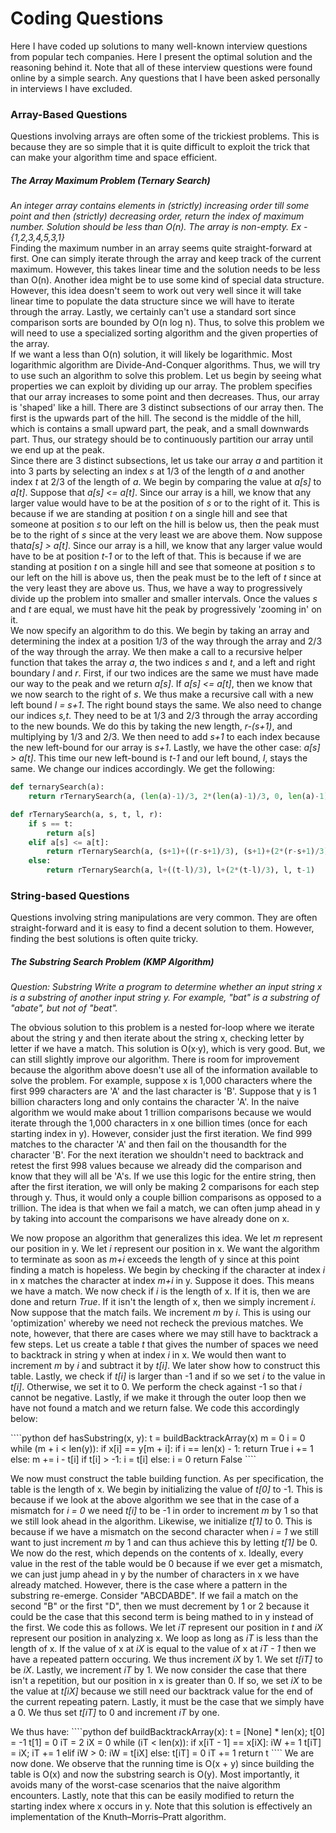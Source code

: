 # Coding Questions #
Here I have coded up solutions to many well-known interview questions from popular tech companies. Here I present the optimal solution and the reasoning behind it. Note that all of these interview questions were found online by a simple search. Any questions that I have been asked personally in interviews I have excluded. 

### Array-Based Questions ###
Questions involving arrays are often some of the trickiest problems. This is because they are so simple that it is quite difficult to exploit the trick that can make your algorithm time and space efficient.

##### The Array Maximum Problem (Ternary Search) #####
<i>An integer array contains elements in (strictly) increasing order till some point and then (strictly) decreasing order, return the index of maximum number. Solution should be less than O(n). The array is non-empty. Ex - {1,2,3,4,5,3,1}</i>
<br>
Finding the maximum number in an array seems quite straight-forward at first. One can simply iterate through the array and keep track of the current maximum. However, this takes linear time and the solution needs to be less than O(n). Another idea might be to use some kind of special data structure. However, this idea doesn't seem to work out very well since it will take linear time to populate the data structure since we will have to iterate through the array. Lastly, we certainly can't use a standard sort since comparison sorts are bounded by O(n log n). Thus, to solve this problem we will need to use a specialized sorting algorithm and the given properties of the array.
<br>
If we want a less than O(n) solution, it will likely be logarithmic. Most logarithmic algorithm are Divide-And-Conquer algorithms. Thus, we will try to use such an algorithm to solve this problem. Let us begin by seeing what properties we can exploit by dividing up our array. The problem specifies that our array increases to some point and then decreases. Thus, our array is 'shaped' like a hill. There are 3 distinct subsections of our array then. The first is the upwards part of the hill. The second is the middle of the hill, which is contains a small upward part, the peak, and a small downwards part. Thus, our strategy should be to continuously partition our array until we end up at the peak.
<br>
Since there are 3 distinct subsections, let us take our array <i>a</i> and partition it into 3 parts by selecting an index <i>s</i> at 1/3 of the length of <i>a</i> and another index <i>t</i> at 2/3 of the length of <i>a</i>. We begin by comparing the value at <i>a[s]</i> to <i>a[t]</i>. Suppose that <i>a[s] <= a[t]</i>. Since our array is a hill, we know that any larger value would have to be at the position of <i>s</i> or to the right of it. This is because if we are standing at position <i>t</i> on a single hill and see that someone at position <i>s</i> to our left on the hill is below us, then the peak must be to the right of <i>s</i> since at the very least we are above them. Now suppose that<i>a[s] > a[t]</i>. Since our array is a hill, we know that any larger value would have to be at position <i>t-1</i> or to the left of that. This is because if we are standing at position <i>t</i> on a single hill and see that someone at position <i>s</i> to our left on the hill is above us, then the peak must be to the left of <i>t</i> since at the very least they are above us. Thus, we have a way to progressively divide up the problem into smaller and smaller intervals. Once the values <i>s</i> and <i>t</i> are equal, we must have hit the peak by progressively 'zooming in' on it.
<br>
We now specify an algorithm to do this. We begin by taking an array and determining the index at a position 1/3 of the way through the array and 2/3 of the way through the array. We then make a call to a recursive helper function that takes the array <i>a</i>, the two indices <i>s</i> and <i>t</i>, and a left and right boundary <i>l</i> and <i>r</i>. First, if our two indices are the same we must have made our way to the peak and we return <i>a[s]</i>. If <i>a[s] <= a[t]</i>, then we know that we now search to the right of <i>s</i>. We thus make a recursive call with a new left bound <i>l = s+1</i>. The right bound stays the same. We also need to change our indices <i>s,t</i>. They need to be at 1/3 and 2/3 through the array according to the new bounds. We do this by taking the new length, <i>r-(s+1)</i>, and multiplying by 1/3 and 2/3. We then need to add <i>s+1</i> to each index because the new left-bound for our array is <i>s+1</i>. Lastly, we have the other case: <i>a[s] > a[t]</i>. This time our new left-bound is <i>t-1</i> and our left bound, <i>l</i>, stays the same. We change our indices accordingly. We get the following:
````python
def ternarySearch(a):
    return rTernarySearch(a, (len(a)-1)/3, 2*(len(a)-1)/3, 0, len(a)-1)

def rTernarySearch(a, s, t, l, r):
    if s == t:
        return a[s]
    elif a[s] <= a[t]:
        return rTernarySearch(a, (s+1)+((r-s+1)/3), (s+1)+(2*(r-s+1)/3), s+1, r)
    else:
        return rTernarySearch(a, l+((t-l)/3), l+(2*(t-l)/3), l, t-1)
````

### String-based Questions ###
Questions involving string manipulations are very common. They are often straight-forward and it is easy to find a decent solution to them. However, finding the best solutions is often quite tricky.

##### The Substring Search Problem (KMP Algorithm) #####
<i> Question: Substring Write a program to determine whether an input string x is a substring of another input string y. For example, "bat" is a substring of "abate", but not of "beat". </i>
<br>
<p>The obvious solution to this problem is a nested for-loop where we iterate about the string y and then iterate about the string x, checking letter by letter if we have a match. This solution is O(x·y), which is very good. But, we can still slightly improve our algorithm. There is room for improvement because the algorithm above doesn't use all of the information available to solve the problem. For example, suppose x is 1,000 characters where the first 999 characters are 'A' and the last character is 'B'. Suppose that y is 1 billion characters long and only contains the character 'A'. In the naive algorithm we would make about 1 trillion comparisons because we would iterate through the 1,000 characters in x one billion times (once for each starting index in y). However, consider just the first iteration. We find 999 matches to the character 'A' and then fail on the thousandth for the character 'B'. For the next iteration we shouldn't need to backtrack and retest the first 998 values because we already did the comparison and know that they will all be 'A's. If we use this logic for the entire string, then after the first iteration, we will only be making 2 comparisons for each step through y. Thus, it would only a couple billion comparisons as opposed to a trillion. The idea is that when we fail a match, we can often jump ahead in y by taking into account the comparisons we have already done on x.</p>
<p>We now propose an algorithm that generalizes this idea. We let <i>m</i> represent our position in y. We let <i>i</i> represent our position in x. We want the algorithm to terminate as soon as <i>m+i</i> exceeds the length of y since at this point finding a match is hopeless. We begin by checking if the character at index <i>i</i> in x matches the character at index <i>m+i</i> in y. Suppose it does. This means we have a match. We now check if <i>i</i> is the length of x. If it is, then we are done and return <i>True</i>. If it isn't the length of x, then we simply increment <i>i</i>. Now suppose that the match fails. We increment <i>m</i> by <i>i</i>. This is using our 'optimization' whereby we need not recheck the previous matches. We note, however, that there are cases where we may still have to backtrack a few steps. Let us create a table <i>t</i> that gives the number of spaces we need to backtrack in string y when at index <i>i</i> in x. We would then want to increment <i>m</i> by <i>i</i> and subtract it by <i>t[i]</i>. We later show how to construct this table. Lastly, we check if <i>t[i]</i> is larger than -1 and if so we set <i>i</i> to the value in <i>t[i]</i>. Otherwise, we set it to 0. We perform the check against -1 so that <i>i</i> cannot be negative. Lastly, if we make it through the outer loop then we have not found a match and we return false. We code this accordingly below:</p>
````python
def hasSubstring(x, y):
    t = buildBacktrackArray(x)
    m = 0
    i = 0
    while (m + i < len(y)):
        if x[i] == y[m + i]:
            if i == len(x) - 1:
                return True
            i += 1
        else:
            m += i - t[i]
            if t[i] > -1: 
                i = t[i]
            else:
                i = 0
    return False
````
<p>We now must construct the table building function. As per specification, the table is the length of x. We begin by initializing the value of <i>t[0]</i> to -1. This is because if we look at the above algorithm we see that in the case of a mismatch for <i>i = 0</i> we need <i>t[i]</i> to be -1 in order to increment <i>m</i> by 1 so that we still look ahead in the algorithm. Likewise, we initialize <i>t[1]</i> to 0. This is because if we have a mismatch on the second character when <i>i = 1</i> we still want to just increment <i>m</i> by 1 and can thus achieve this by letting <i>t[1]</i> be 0. We now do the rest, which depends on the contents of x. Ideally, every value in the rest of the table would be 0 because if we ever get a mismatch, we can just jump ahead in y by the number of characters in x we have already matched. However, there is the case where a pattern in the substring re-emerge. Consider "ABCDABDE". If we fail a match on the second "B" or the first "D", then we must decrement by 1 or 2 because it could be the case that this second term is being mathed to in y instead of the first. We code this as follows. We let <i>iT</i> represent our position in <i>t</i> and <i>iX</i> represent our position in analyzing x. We loop as long as <i>iT</i> is less than the length of x. If the value of x at <i>iX</i> is equal to the value of x at <i>iT - 1</i> then we have a repeated pattern occuring. We thus increment <i>iX</i> by 1. We set <i>t[iT]</i> to be <i>iX</i>. Lastly, we increment <i>iT</i> by 1. We now consider the case that there isn't a repetition, but our position in x is greater than 0. If so, we set <i>iX</i> to be the value at <i>t[iX]</i> because we still need our backtrack value for the end of the current repeating patern. Lastly, it must be the case that we simply have a 0. We thus set  <i>t[iT]</i> to 0 and increment <i>iT</i> by one.</p> We thus have: 
````python
def buildBacktrackArray(x):
    t = [None] * len(x);
    t[0] = -1
    t[1] = 0
    iT = 2
    iX = 0
    while (iT < len(x)):
        if x[iT - 1] == x[iX]:
            iW += 1
            t[iT] = iX;
            iT += 1
        elif iW > 0:
            iW = t[iX]
        else:
            t[iT] = 0
            iT += 1
    return t
````
We are now done. We observe that the running time is O(x + y) since building the table is O(x) and now the substring search is O(y). Most importantly, it avoids many of the worst-case scenarios that the naive algorithm encounters. Lastly, note that this can be easily modified to return the starting index where x occurs in y. Note that this solution is effectively an implementation of the Knuth–Morris–Pratt algorithm.
